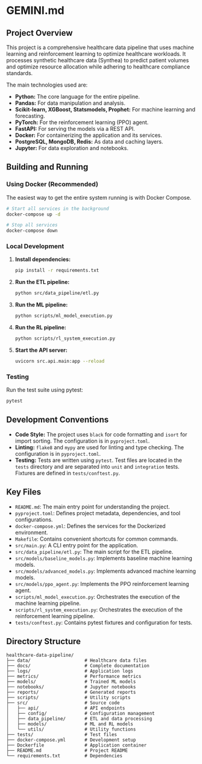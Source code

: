 # GEMINI.md

## Project Overview

This project is a comprehensive healthcare data pipeline that uses machine learning and reinforcement learning to optimize healthcare workloads. It processes synthetic healthcare data (Synthea) to predict patient volumes and optimize resource allocation while adhering to healthcare compliance standards.

The main technologies used are:

*   **Python:** The core language for the entire pipeline.
*   **Pandas:** For data manipulation and analysis.
*   **Scikit-learn, XGBoost, Statsmodels, Prophet:** For machine learning and forecasting.
*   **PyTorch:** For the reinforcement learning (PPO) agent.
*   **FastAPI:** For serving the models via a REST API.
*   **Docker:** For containerizing the application and its services.
*   **PostgreSQL, MongoDB, Redis:** As data and caching layers.
*   **Jupyter:** For data exploration and notebooks.

## Building and Running

### Using Docker (Recommended)

The easiest way to get the entire system running is with Docker Compose.

```bash
# Start all services in the background
docker-compose up -d

# Stop all services
docker-compose down
```

### Local Development

1.  **Install dependencies:**

    ```bash
    pip install -r requirements.txt
    ```

2.  **Run the ETL pipeline:**

    ```bash
    python src/data_pipeline/etl.py
    ```

3.  **Run the ML pipeline:**

    ```bash
    python scripts/ml_model_execution.py
    ```

4.  **Run the RL pipeline:**

    ```bash
    python scripts/rl_system_execution.py
    ```

5.  **Start the API server:**

    ```bash
    uvicorn src.api.main:app --reload
    ```

### Testing

Run the test suite using pytest:

```bash
pytest
```

## Development Conventions

*   **Code Style:** The project uses `black` for code formatting and `isort` for import sorting. The configuration is in `pyproject.toml`.
*   **Linting:** `flake8` and `mypy` are used for linting and type checking. The configuration is in `pyproject.toml`.
*   **Testing:** Tests are written using `pytest`. Test files are located in the `tests` directory and are separated into `unit` and `integration` tests. Fixtures are defined in `tests/conftest.py`.

## Key Files

*   `README.md`: The main entry point for understanding the project.
*   `pyproject.toml`: Defines project metadata, dependencies, and tool configurations.
*   `docker-compose.yml`: Defines the services for the Dockerized environment.
*   `Makefile`: Contains convenient shortcuts for common commands.
*   `src/main.py`: A CLI entry point for the application.
*   `src/data_pipeline/etl.py`: The main script for the ETL pipeline.
*   `src/models/baseline_models.py`: Implements baseline machine learning models.
*   `src/models/advanced_models.py`: Implements advanced machine learning models.
*   `src/models/ppo_agent.py`: Implements the PPO reinforcement learning agent.
*   `scripts/ml_model_execution.py`: Orchestrates the execution of the machine learning pipeline.
*   `scripts/rl_system_execution.py`: Orchestrates the execution of the reinforcement learning pipeline.
*   `tests/conftest.py`: Contains pytest fixtures and configuration for tests.

## Directory Structure

```
healthcare-data-pipeline/
├── data/                    # Healthcare data files
├── docs/                    # Complete documentation
├── logs/                    # Application logs
├── metrics/                 # Performance metrics
├── models/                  # Trained ML models
├── notebooks/               # Jupyter notebooks
├── reports/                 # Generated reports
├── scripts/                 # Utility scripts
├── src/                     # Source code
│   ├── api/                 # API endpoints
│   ├── config/              # Configuration management
│   ├── data_pipeline/       # ETL and data processing
│   ├── models/              # ML and RL models
│   └── utils/               # Utility functions
├── tests/                   # Test files
├── docker-compose.yml       # Development setup
├── Dockerfile               # Application container
├── README.md                # Project README
└── requirements.txt         # Dependencies
```

